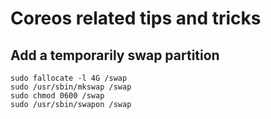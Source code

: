# Coreos related tips and tricks

## Add a temporarily swap partition
```
sudo fallocate -l 4G /swap
sudo /usr/sbin/mkswap /swap
sudo chmod 0600 /swap
sudo /usr/sbin/swapon /swap
```
